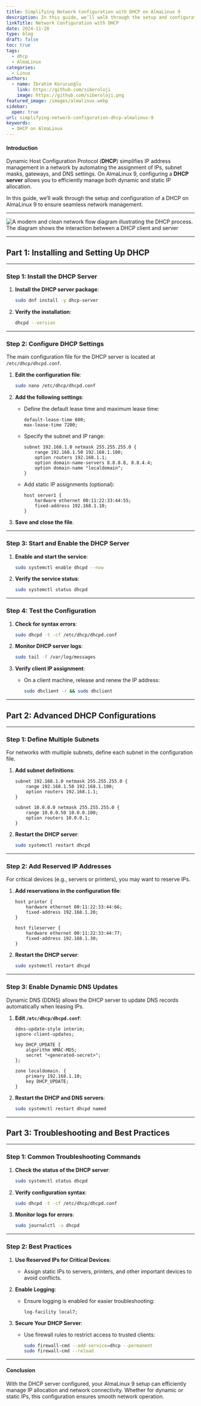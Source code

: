```yaml
---
title: Simplifying Network Configuration with DHCP on AlmaLinux 9
description: In this guide, we’ll walk through the setup and configuration of a DHCP on AlmaLinux 9 to ensure seamless network management.
linkTitle: Network Configuration with DHCP
date: 2024-11-28
type: blog
draft: false
toc: true
tags:
  - dhcp
  - AlmaLinux
categories:
  - Linux
authors:
  - name: İbrahim Korucuoğlu
    link: https://github.com/siberoloji
    image: https://github.com/siberoloji.png
featured_image: /images/almalinux.webp
sidebar:
  open: true
url: simplifying-network-configuration-dhcp-almalinux-9
keywords:
  - DHCP on AlmaLinux
---
```

#### **Introduction**

Dynamic Host Configuration Protocol (**DHCP**) simplifies IP address management in a network by automating the assignment of IPs, subnet masks, gateways, and DNS settings. On AlmaLinux 9, configuring a **DHCP server** allows you to efficiently manage both dynamic and static IP allocation.

In this guide, we’ll walk through the setup and configuration of a DHCP on AlmaLinux 9 to ensure seamless network management.

---

![A modern and clean network flow diagram illustrating the DHCP process. The diagram shows the interaction between a DHCP client and server](/images/dhcp-process.webp)

---

## **Part 1: Installing and Setting Up DHCP**

---

### **Step 1: Install the DHCP Server**

1. **Install the DHCP server package**:

   ```bash
   sudo dnf install -y dhcp-server
   ```

2. **Verify the installation**:

   ```bash
   dhcpd --version
   ```

---

### **Step 2: Configure DHCP Settings**

The main configuration file for the DHCP server is located at `/etc/dhcp/dhcpd.conf`.

1. **Edit the configuration file**:

   ```bash
   sudo nano /etc/dhcp/dhcpd.conf
   ```

2. **Add the following settings**:
   - Define the default lease time and maximum lease time:

     ```plaintext
     default-lease-time 600;
     max-lease-time 7200;
     ```

   - Specify the subnet and IP range:

     ```plaintext
     subnet 192.168.1.0 netmask 255.255.255.0 {
         range 192.168.1.50 192.168.1.100;
         option routers 192.168.1.1;
         option domain-name-servers 8.8.8.8, 8.8.4.4;
         option domain-name "localdomain";
     }
     ```

   - Add static IP assignments (optional):

     ```plaintext
     host server1 {
         hardware ethernet 00:11:22:33:44:55;
         fixed-address 192.168.1.10;
     }
     ```

3. **Save and close the file**.

---

### **Step 3: Start and Enable the DHCP Server**

1. **Enable and start the service**:

   ```bash
   sudo systemctl enable dhcpd --now
   ```

2. **Verify the service status**:

   ```bash
   sudo systemctl status dhcpd
   ```

---

### **Step 4: Test the Configuration**

1. **Check for syntax errors**:

   ```bash
   sudo dhcpd -t -cf /etc/dhcp/dhcpd.conf
   ```

2. **Monitor DHCP server logs**:

   ```bash
   sudo tail -f /var/log/messages
   ```

3. **Verify client IP assignment**:
   - On a client machine, release and renew the IP address:

     ```bash
     sudo dhclient -r && sudo dhclient
     ```

---

## **Part 2: Advanced DHCP Configurations**

---

### **Step 1: Define Multiple Subnets**

For networks with multiple subnets, define each subnet in the configuration file.

1. **Add subnet definitions**:

   ```plaintext
   subnet 192.168.1.0 netmask 255.255.255.0 {
       range 192.168.1.50 192.168.1.100;
       option routers 192.168.1.1;
   }

   subnet 10.0.0.0 netmask 255.255.255.0 {
       range 10.0.0.50 10.0.0.100;
       option routers 10.0.0.1;
   }
   ```

2. **Restart the DHCP server**:

   ```bash
   sudo systemctl restart dhcpd
   ```

---

### **Step 2: Add Reserved IP Addresses**

For critical devices (e.g., servers or printers), you may want to reserve IPs.

1. **Add reservations in the configuration file**:

   ```plaintext
   host printer {
       hardware ethernet 00:11:22:33:44:66;
       fixed-address 192.168.1.20;
   }

   host fileserver {
       hardware ethernet 00:11:22:33:44:77;
       fixed-address 192.168.1.30;
   }
   ```

2. **Restart the DHCP server**:

   ```bash
   sudo systemctl restart dhcpd
   ```

---

### **Step 3: Enable Dynamic DNS Updates**

Dynamic DNS (DDNS) allows the DHCP server to update DNS records automatically when leasing IPs.

1. **Edit `/etc/dhcp/dhcpd.conf`**:

   ```plaintext
   ddns-update-style interim;
   ignore client-updates;

   key DHCP_UPDATE {
       algorithm HMAC-MD5;
       secret "<generated-secret>";
   };

   zone localdomain. {
       primary 192.168.1.10;
       key DHCP_UPDATE;
   }
   ```

2. **Restart the DHCP and DNS servers**:

   ```bash
   sudo systemctl restart dhcpd named
   ```

---

## **Part 3: Troubleshooting and Best Practices**

---

### **Step 1: Common Troubleshooting Commands**

1. **Check the status of the DHCP server**:

   ```bash
   sudo systemctl status dhcpd
   ```

2. **Verify configuration syntax**:

   ```bash
   sudo dhcpd -t -cf /etc/dhcp/dhcpd.conf
   ```

3. **Monitor logs for errors**:

   ```bash
   sudo journalctl -u dhcpd
   ```

---

### **Step 2: Best Practices**

1. **Use Reserved IPs for Critical Devices**:
   - Assign static IPs to servers, printers, and other important devices to avoid conflicts.

2. **Enable Logging**:
   - Ensure logging is enabled for easier troubleshooting:

     ```plaintext
     log-facility local7;
     ```

3. **Secure Your DHCP Server**:
   - Use firewall rules to restrict access to trusted clients:

     ```bash
     sudo firewall-cmd --add-service=dhcp --permanent
     sudo firewall-cmd --reload
     ```

---

#### **Conclusion**

With the DHCP server configured, your AlmaLinux 9 setup can efficiently manage IP allocation and network connectivity. Whether for dynamic or static IPs, this configuration ensures smooth network operation.
